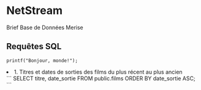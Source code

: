 # NetStream
Brief Base de Données Merise


## Requêtes SQL

```
printf("Bonjour, monde!");
```
<li>1. Titres et dates de sorties des films du plus récent au plus ancien</li>
```  
SELECT titre, date_sortie FROM public.films ORDER BY date_sortie ASC;
```
